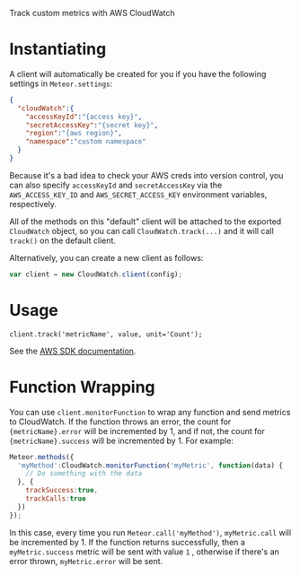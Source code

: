 Track custom metrics with AWS CloudWatch

# Instantiating
A client will automatically be created for you if you have the following settings in `Meteor.settings`:

```json
{
  "cloudWatch":{
    "accessKeyId":"{access key}",
    "secretAccessKey":"{secret key}",
    "region":"{aws region}",
    "namespace":"custom namespace"
  }
}
```

Because it's a bad idea to check your AWS creds into version control, you can also specify `accessKeyId` and `secretAccessKey` via the `AWS_ACCESS_KEY_ID` and `AWS_SECRET_ACCESS_KEY` environment variables, respectively.

All of the methods on this "default" client will be attached to the exported `CloudWatch` object, so you can call `CloudWatch.track(...)` and it will call `track()` on the default client.

Alternatively, you can create a new client as follows:

```javascript
var client = new CloudWatch.client(config);
```

# Usage
`client.track('metricName', value, unit='Count');`

See the [AWS SDK documentation](http://docs.aws.amazon.com/AWSJavaScriptSDK/latest/AWS/CloudWatch.html#putMetricData-property).


# Function Wrapping
You can use `client.monitorFunction` to wrap any function and send metrics to CloudWatch. If the function throws an error, the count for `{metricName}.error` will be incremented by 1, and if not, the count for `{metricName}.success` will be incremented by 1. For example:

```javascript
Meteor.methods({
  'myMethod':CloudWatch.monitorFunction('myMetric', function(data) {
    // Do something with the data
  }, {
    trackSuccess:true,
    trackCalls:true
  })
});
```

In this case, every time you run `Meteor.call('myMethod')`, `myMetric.call` will be incremented by 1. If the function returns successfully, then a `myMetric.success` metric will be sent with value `1` , otherwise if there's an error thrown, `myMetric.error` will be sent.
